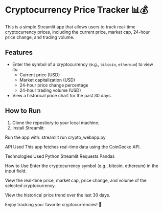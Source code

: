 # Cryptocurrency Price Tracker 📊💰

This is a simple Streamlit app that allows users to track real-time cryptocurrency prices, including the current price, market cap, 24-hour price change, and trading volume.

## Features
- Enter the symbol of a cryptocurrency (e.g., `bitcoin`, `ethereum`) to view its:
  - Current price (USD)
  - Market capitalization (USD)
  - 24-hour price change percentage
  - 24-hour trading volume (USD)
- View a historical price chart for the past 30 days.

## How to Run
1. Clone the repository to your local machine.
2. Install Streamlit:

Run the app with:
streamlit run crypto_webapp.py

API Used
This app fetches real-time data using the CoinGecko API.

Technologies Used
Python
Streamlit
Requests
Pandas

How to Use
Enter the cryptocurrency symbol (e.g., bitcoin, ethereum) in the input field.

View the real-time price, market cap, price change, and volume of the selected cryptocurrency.

View the historical price trend over the last 30 days.

Enjoy tracking your favorite cryptocurrencies! 🚀
